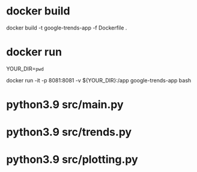 # docker build

docker build -t google-trends-app -f Dockerfile .

# docker run

YOUR_DIR=`pwd`

docker run -it -p 8081:8081 -v ${YOUR_DIR}:/app google-trends-app bash

# python3.9 src/main.py
# python3.9 src/trends.py
# python3.9 src/plotting.py


